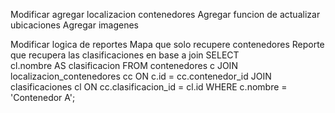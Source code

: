 Modificar agregar localizacion contenedores
Agregar funcion de actualizar ubicaciones
Agregar imagenes 


Modificar logica de reportes
Mapa que solo recupere contenedores 
Reporte que recupera las clasificaciones en base a join
    SELECT  
    cl.nombre  AS clasificacion
    FROM
    contenedores c
    JOIN
    localizacion_contenedores cc ON c.id = cc.contenedor_id
    JOIN
    clasificaciones cl ON cc.clasificacion_id = cl.id
    WHERE c.nombre = 'Contenedor A';